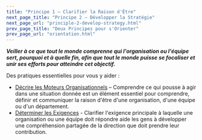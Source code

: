```yaml
---
title: "Principe 1 – Clarifier la Raison d'Être"
next_page_title: "Principe 2 – Développer la Stratégie"
next_page_url: "principle-2-develop-strategy.html"
prev_page_title: "Deux Principes pour s'Orienter"
prev_page_url: "orientation.html"
---
```



**_Veiller à ce que tout le monde comprenne qui l'organisation ou l'équipe sert, pourquoi et à quelle fin, afin que tout le monde puisse se focaliser et unir ses efforts pour atteindre cet objectif._**

Des pratiques essentielles pour vous y aider :

- [Décrire les Moteurs Organisationnels](describe-organizational-drivers.html) – Comprendre ce qui pousse à agir dans une situation donnée est un élément essentiel pour comprendre, définir et communiquer la raison d'être d'une organisation, d'une équipe ou d'un département.
- [Déterminer les Exigences](determine-requirements.html) - Clarifier l'exigence principale à laquelle une organisation ou une équipe doit répondre aide les gens à développer une compréhension partagée de la direction que doit prendre leur contribution.

